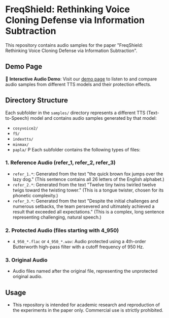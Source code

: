 
# FreqShield: Rethinking Voice Cloning Defense via Information Subtraction

This repository contains audio samples for the paper "FreqShield: Rethinking Voice Cloning Defense via Information Subtraction".

## Demo Page

🎵 **Interactive Audio Demo**: Visit our [demo page](https://zh-sgv.github.io/FreqShield/) to listen to and compare audio samples from different TTS models and their protection effects.

## Directory Structure

Each subfolder in the `samples/` directory represents a different TTS (Text-to-Speech) model and contains audio samples generated by that model:

- `cosyvoice2/`
- `f5/`
- `indextts/`
- `minmax/`
- `papla/`
P
Each subfolder contains the following types of files:


### 1. Reference Audio (refer_1, refer_2, refer_3)
- `refer_1.*`: Generated from the text "the quick brown fox jumps over the lazy dog." (This sentence contains all 26 letters of the English alphabet.)
- `refer_2.*`: Generated from the text "Twelve tiny twins twirled twelve twigs toward the twisting tower." (This is a tongue twister, chosen for its phonetic complexity.)
- `refer_3.*`: Generated from the text "Despite the initial challenges and numerous setbacks, the team persevered and ultimately achieved a result that exceeded all expectations." (This is a complex, long sentence representing challenging, natural speech.)

### 2. Protected Audio (files starting with 4_950)
- `4_950_*.flac` or `4_950_*.wav`: Audio protected using a 4th-order Butterworth high-pass filter with a cutoff frequency of 950 Hz.

### 3. Original Audio
- Audio files named after the original file, representing the unprotected original audio.

## Usage

- This repository is intended for academic research and reproduction of the experiments in the paper only. Commercial use is strictly prohibited.


